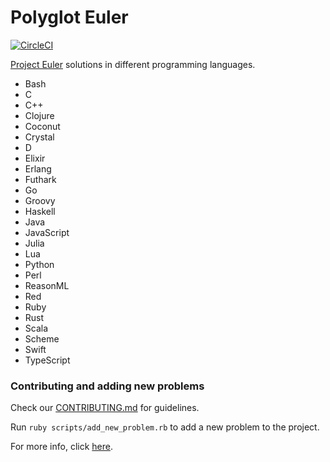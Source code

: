 # Polyglot Euler

[![CircleCI](https://circleci.com/gh/fredericojordan/polyglot-euler.svg?style=svg)](https://circleci.com/gh/fredericojordan/polyglot-euler)

[Project Euler](https://projecteuler.net) solutions in different programming languages.

- Bash
- C
- C++
- Clojure
- Coconut
- Crystal
- D
- Elixir
- Erlang
- Futhark
- Go
- Groovy
- Haskell
- Java
- JavaScript
- Julia
- Lua
- Python
- Perl
- ReasonML
- Red
- Ruby
- Rust
- Scala
- Scheme
- Swift
- TypeScript

### Contributing and adding new problems

Check our [CONTRIBUTING.md](https://github.com/FrankKair/polyglot-euler/blob/master/CONTRIBUTING.md) for guidelines.

Run `ruby scripts/add_new_problem.rb` to add a new problem to the project.

For more info, click [here](https://github.com/FrankKair/polyglot-euler/tree/master/scripts).

